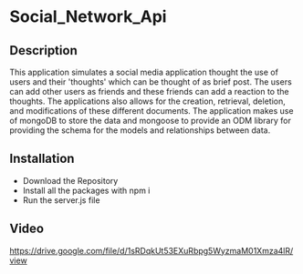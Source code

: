 # Social_Network_Api

## Description
This application simulates a social media application thought the use of users and their 'thoughts' which can be thought of as brief post. The users can add other users as friends and these friends can add a reaction to the thoughts. The applications also allows for the creation, retrieval, deletion, and modifications of these different documents. The application makes use of mongoDB to store the data and mongoose to provide an ODM library for providing the schema for the models and relationships between data. 

## Installation
<ul>
    <li>Download the Repository</li>
    <li>Install all the packages with npm i</li>
    <li>Run the server.js file</li>
</ul>


## Video
<a>https://drive.google.com/file/d/1sRDqkUt53EXuRbpg5WyzmaM01Xmza4lR/view</a>
